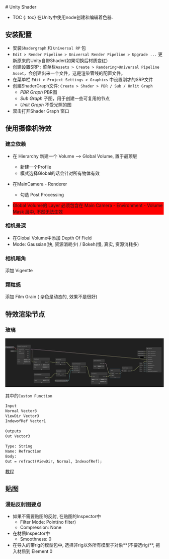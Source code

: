 <head>
    <script src="https://cdn.mathjax.org/mathjax/latest/MathJax.js?config=TeX-AMS-MML_HTMLorMML" type="text/javascript"></script>
    <script type="text/x-mathjax-config">
        MathJax.Hub.Config({
            tex2jax: {
            skipTags: ['script', 'noscript', 'style', 'textarea', 'pre'],
            inlineMath: [['$','$']]
            }
        });
    </script>
      <script src="https://unpkg.com/mermaid@8.0.0/dist/mermaid.min.js"></script>
      <script>mermaid.initialize({startOnLoad:true});</script>
</head>
# Unity Shader

* TOC
{: toc}
在Unity中使用node创建和编辑着色器.

## 安装配置

- 安装`Shadergraph` 和 `Universal RP` 包
- `Edit > Render Pipeline > Universal Render Pipeline > Upgrade ...` 更新原来的Unity自带Shader(如果切换后材质变红)
- 创建设置SRP : 菜单栏`Assets > Create > Rendering>Universal Pipeline Asset`，会创建出来一个文件，这是渲染管线的配置文件。
- 在菜单栏 `Edit > Project Settings > Graphics` 中设置刚才的SRP文件
- 创建ShaderGraph文件: `Create > Shader > PBR / Sub / Unlit Graph`
  - *PBR Graph* PBR图
  - *Sub Graph* 子图，用于创建一些可复用的节点
  - *Unlit Graph* 不受光照的图
- 双击打开Shader Graph 窗口

## 使用摄像机特效

### 建立依赖

- 在 Hierarchy 新建一个 Volume --> Global Volume, 置于最顶层

  - 新建一个Profile
  - 模式选择Global的话会针对所有物体有效

- 在MainCamera - Renderer 

  - 勾选 Post Processing

- <p style="background-color:red;">
     Global Volume的 Layer 必须包含在 Main Camera - Environment - Volume Mask 层中, 不然无法生效
  </p>



### 相机景深

- 在Global Volume中添加 Depth Of Field
- Mode: Gaussian(快, 资源消耗少) / Bokeh(慢, 真实, 资源消耗多)



### 相机暗角

添加 Vigentte

### 颗粒感

添加 Film Grain ( 杂色是动态的, 效果不是很好)

## 特效渲染节点

### 玻璃

![Glass_shade_node](UnityShader.assets/Glass_shade_node.jpg)

其中的`Custom Function`

```
Input
Normal Vector3
ViewDir Vector3
IndewofRef Vector1

Outputs
Out Vector3

Type: String
Name: Refraction
Body:
Out = refract(ViewDir, Normal, IndexofRef);
```

[教程](https://www.codinblack.com/glass-shader-using-shader-graph-in-unity3d/)



## 贴图

### 漫贴反射图要点

- 如果不需要贴图的反射, 在贴图的Inspector中
  - Filter Mode: Point(no filter)
  - Compression: None
- 在材质Inspector中
  - Smoothness: 0
- 在导入的带rig的模型包中, 选择非rig以外所有模型子对象**(不要选rig)**, 拖入材质到 Element 0

